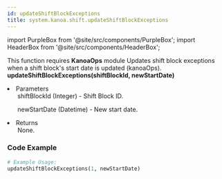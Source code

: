 ```yaml
---
id: updateShiftBlockExceptions
title: system.kanoa.shift.updateShiftBlockExceptions
---
```


import PurpleBox from '@site/src/components/PurpleBox';
import HeaderBox from '@site/src/components/HeaderBox';

<PurpleBox>This function requires <b>KanoaOps</b> module</PurpleBox>
<HeaderBox header="Description">Updates shift block exceptions when a shift block's start date is updated (kanoaOps).</HeaderBox>
<HeaderBox header="Syntax">
    <b>updateShiftBlockExceptions(shiftBlockId, newStartDate)</b>
    <li>Parameters <br />
        <ul>shiftBlockId (Integer) - Shift Block ID.</ul>
        <ul>newStartDate (Datetime) - New start date.</ul>
    </li>
    <li>Returns <br />
        <ul>None.</ul>
    </li>
</HeaderBox>

### Code Example

```python
# Example Usage:
updateShiftBlockExceptions(1, newStartDate)